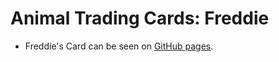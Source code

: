 # Animal Trading Cards: Freddie

- Freddie's Card can be seen on [GitHub pages](https://kmandic.github.io/Udacity-Google-Scholarship-Challenge/Project:%20Animal%20Trading%20Cards/fend-animal-trading-cards-freddie/card.html).
